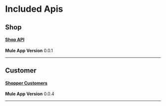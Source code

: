 # Included Apis

## Shop 
#### [Shop API](https://anypoint.mulesoft.com/exchange/)
**Mule App Version** 0.0.1<br />

_______________________________________________________________________

## Customer 
#### [Shopper Customers](https://anypoint.mulesoft.com/exchange/)
**Mule App Version** 0.0.4<br />

_______________________________________________________________________

